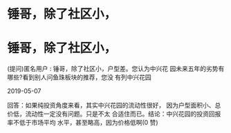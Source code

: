 # 锤哥，除了社区小，

# 锤哥，除了社区小，

(提问)匿名用户 : 锤哥，除了社区小，户型差。您认为中兴花 园未来五年的劣势有哪些?看到别人问鱼珠板块的推荐，您没 有列中兴花园

2019-05-07

回答：如果纯投资角度来看，其实中兴花园的流动性很好， 因为户型面积小、总价低，流动性一定没有问题。只是不太 合适住而已。结论：中兴花园的投资回报率不低于市场平均 水平，甚至略高，因为价格低啊(0 赞)
